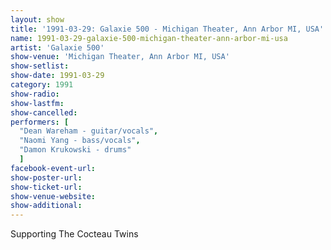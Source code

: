 ```yaml
---
layout: show
title: '1991-03-29: Galaxie 500 - Michigan Theater, Ann Arbor MI, USA'
name: 1991-03-29-galaxie-500-michigan-theater-ann-arbor-mi-usa
artist: 'Galaxie 500'
show-venue: 'Michigan Theater, Ann Arbor MI, USA'
show-setlist: 
show-date: 1991-03-29
category: 1991
show-radio: 
show-lastfm: 
show-cancelled: 
performers: [
  "Dean Wareham - guitar/vocals",
  "Naomi Yang - bass/vocals",
  "Damon Krukowski - drums"
  ]
facebook-event-url: 
show-poster-url: 
show-ticket-url: 
show-venue-website: 
show-additional: 
---
```


Supporting The Cocteau Twins